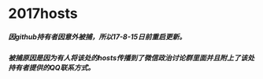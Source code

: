 # 2017hosts
##### 因github持有者因意外被捕，所以17-8-15日前重启更新。

##### 被捕原因是因为有人将该处的hosts传播到了微信政治讨论群里面并且附上了该处持有者提供的QQ联系方式。
